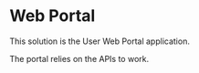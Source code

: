 # Web Portal

This solution is the User Web Portal application.

The portal relies on the APIs to work.